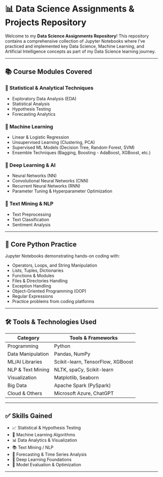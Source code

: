 # 📊 Data Science Assignments & Projects Repository

Welcome to my **Data Science Assignments Repository**! This repository contains a comprehensive collection of Jupyter Notebooks where I’ve practiced and implemented key Data Science, Machine Learning, and Artificial Intelligence concepts as part of my Data Science learning journey.

---

## 📚 Course Modules Covered

### 🔹 Statistical & Analytical Techniques
- Exploratory Data Analysis (EDA)
- Statistical Analysis
- Hypothesis Testing
- Forecasting Analytics

### 🔹 Machine Learning
- Linear & Logistic Regression
- Unsupervised Learning (Clustering, PCA)
- Supervised ML Models (Decision Tree, Random Forest, SVM)
- Ensemble Techniques (Bagging, Boosting - AdaBoost, XGBoost, etc.)

### 🔹 Deep Learning & AI
- Neural Networks (NN)
- Convolutional Neural Networks (CNN)
- Recurrent Neural Networks (RNN)
- Parameter Tuning & Hyperparameter Optimization

### 🔹 Text Mining & NLP
- Text Preprocessing
- Text Classification
- Sentiment Analysis

---

## 🐍 Core Python Practice
Jupyter Notebooks demonstrating hands-on coding with:
- Operators, Loops, and String Manipulation
- Lists, Tuples, Dictionaries
- Functions & Modules
- Files & Directories Handling
- Exception Handling
- Object-Oriented Programming (OOP)
- Regular Expressions
- Practice problems from coding platforms

---

## 🛠️ Tools & Technologies Used

| Category           | Tools & Frameworks                          |
|--------------------|---------------------------------------------|
| Programming        | Python                                      |
| Data Manipulation  | Pandas, NumPy                               |
| ML/AI Libraries    | Scikit-learn, TensorFlow, XGBoost           |
| NLP & Text Mining  | NLTK, spaCy, Scikit-learn                   |
| Visualization      | Matplotlib, Seaborn                         |
| Big Data           | Apache Spark (PySpark)                      |
| Cloud & Others     | Microsoft Azure, ChatGPT                    |

---

## ✅ Skills Gained

- 📈 Statistical & Hypothesis Testing
- 🤖 Machine Learning Algorithms
- 📊 Data Analytics & Visualization
- 📚 Text Mining / NLP
- 🔮 Forecasting & Time Series Analysis
- 🧠 Deep Learning Foundations
- 🧪 Model Evaluation & Optimization

---

